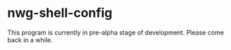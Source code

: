 # nwg-shell-config
This program is currently in pre-alpha stage of development. Please come back in a while.
